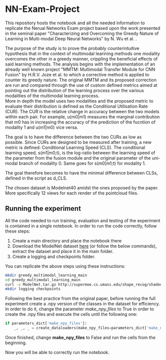 
# NN-Exam-Project
<p>This repository hosts the notebook and all the needed information to replicate the Nerual Networks Exam project based upon the work presented in the seminal paper "Characterizing and Overcoming the Greedy Nature of Learning in Multi-modal Deep Neural Networks" by N. Wu et al. .<br>
  
The purpose of the study is to prove the probably counterintuitive hypothesis that in the context of multimodal learining methods one modality overcomes the other in a greedy manner, crippling the beneficial effects of said learning methods. The analysis begins with the implementation of an already well known project "MMTM: Multimodal Transfer Module for CNN Fusion" by H.R.V. Joze et al. to which a corrective method is applied to counter its greedy nature. The original MMTM and its proposed correction are run and compared through the use of custom defined metrics aimed at pointing out the distribution of the learning process over the various modalities of the multimodal learning process.<br>
More in depth the model uses two modalities and the proposed metric to evaluate their distribution is defined as the Conditional Utilisation Rate (CUR). The CUR is the relative change in accuracy between the two models within each pair. For example, u(m0|m1) measures the marginal contribution that m0 has in increasing the accuracy of the prediction of the fucntion of modality 1 and u(m1|m0) vice versa.<br>
  
The goal is to have the difference between the two CURs as low as possible. Since CURs are designed to be measured after training, a new metric is defined: Conditional Learning Speed (CLS). The conditional learning speed, s(m1|m0;t), is the log-ratio between the learning speed of the parameter from the fusion module and the original parameter of the uni-modal branch of modality 0. Same goes for s(m0|m1;t) for modality 1.<br>

The goal therefore becomes to have the minimal difference between CLSs, defined in the script as d_CLS.<br>

The chosen dataset is Modelnet40 amidst the ones proposed by the paper. More specifically 12 views for each render of the pointcloud files.
</p>

## Running the experiment

All the code needed to run training, evaluation and testing of the experiment is contained in a single notebook. In order to run the code correctly, follow these steps:

1. Create a main directory and place the notebook there
2. Download the ModelNet dataset [here](http://supermoe.cs.umass.edu/shape_recog/shaded_images.tar.gz) (or follow the below commands), extract the dataset and place it in the main folder.
3. Create a logging and checkpoints folder.

You can replicate the above steps using these instructions:

```bash
mkdir greedy_multimodal_learning_main
cd greedy_multimodal_learning_main
curl -o ModelNet.tar.gz http://supermoe.cs.umass.edu/shape_recog/shaded_images.tar.gz
mkdir logging checkpoints
```

Following the best practice from the original paper, before running the full experiment create a .npy version of the classes in the dataset for efficiency. In order to do it, change the parameter *make_npy_files* to True in order to create the .npy files and execute the cells until the following one:

```python
if parameters_dict['make_npy_files']:
    _, _, _ = create_dataloaders(make_npy_files=parameters_dict['make_npy_files'])
```

Once finished, change ******make_npy_files****** to False and run the cells from the beginning.

Now you will be able to correctly run the notebook.

